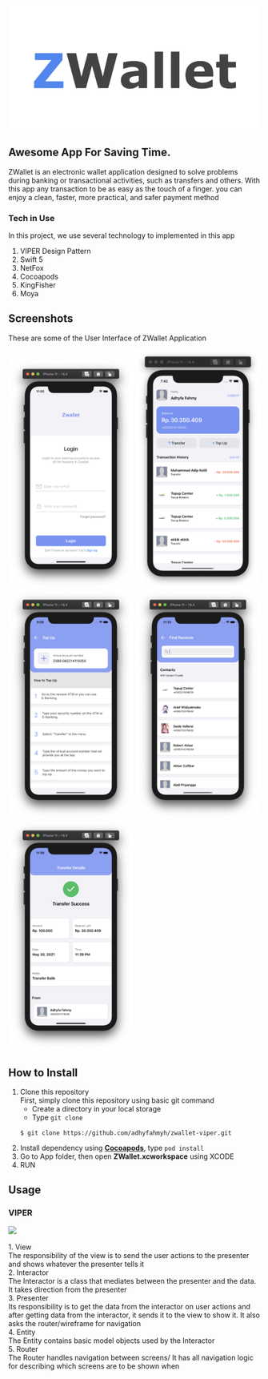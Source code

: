 <p align="center">
	<img src="/Assets/ZWalletLogo.png" width="500"/>
</p>

## Awesome App For Saving Time.

ZWallet is an electronic wallet application designed to solve problems during banking or transactional activities, such as transfers and others. With this app any transaction to be as easy as the touch of a finger. you can enjoy a clean, faster, more practical, and safer payment method

### Tech in Use
In this project, we use several technology to implemented in this app
1. VIPER Design Pattern
2. Swift 5 
3. NetFox
4. Cocoapods
5. KingFisher
6. Moya

## Screenshots

These are some of the User Interface of ZWallet Application

[<img src="/Assets/Login.png" width="250"/>](Login)
[<img src="/Assets/Home.png" width="250"/>](Home)
[<img src="/Assets/TopUp.png" width="250"/>](TopUp)
[<img src="/Assets/TransferReceiver.png" width="250"/>](TransferReceiver)
[<img src="/Assets/TransferDetail.png" width="250"/>](TransferDetail)

## How to Install
1. Clone this repository <br />
First, simply clone this repository using basic git command
	- Create a directory in your local storage
	- Type `git clone`
	```
	$ git clone https://github.com/adhyfahmyh/zwallet-viper.git
	```
2. Install dependency using [**Cocoapods**](https://cocoapods.org/), type `pod install`
3. Go to App folder, then open **ZWallet.xcworkspace** using XCODE
4. RUN

## Usage


<p align="center">
	<h3>VIPER</h3>
	<img src="https://koenig-media.raywenderlich.com/uploads/2020/02/viper.png" width="500"/>
</p>
1. View<br>
	The responsibility of the view is to send the user actions to the presenter and shows whatever the presenter tells it<br>
2. Interactor<br>
	The Interactor is a class that mediates between the presenter and the data. It takes direction from the presenter<br>
3. Presenter<br>
	Its responsibility is to get the data from the interactor on user actions and after getting data from the interactor, it sends it to the view to show it. It also asks the router/wireframe for navigation<br>
4. Entity<br>
	The Entity contains basic model objects used by the Interactor<br>
5. Router<br>
	The Router handles navigation between screens/ It has all navigation logic for describing which screens are to be shown when